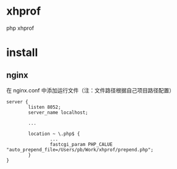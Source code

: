 # xhprof
php xhprof

# install

## nginx
在 nginx.conf 中添加运行文件（注：文件路径根据自己项目路径配置）


```
server {
        listen 8052;
        server_name localhost;
        
        ...
        
        location ~ \.php$ {
                ...
                fastcgi_param PHP_CALUE "auto_prepend_file=/Users/pb/Work/xhprof/prepend.php";
        }
}
 ```